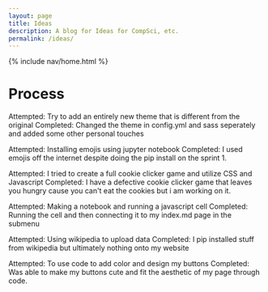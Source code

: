 ```yaml
---
layout: page 
title: Ideas
description: A blog for Ideas for CompSci, etc.
permalink: /ideas/
---
```


{% include nav/home.html %}

# Process

Attempted: Try to add an entirely new theme that is different from the original
Completed: Changed the theme in config.yml and sass seperately and added some other personal touches

Attempted: Installing emojis using jupyter notebook
Completed: I used emojis off the internet despite doing the pip install on the sprint 1.

Attempted: I tried to create a full cookie clicker game and utilize CSS and Javascript
Completed: I have a defective cookie clicker game that leaves you hungry cause you can't eat the cookies but i am working on it.

Attempted: Making a notebook and running a javascript cell
Completed: Running the cell and then connecting it to my index.md page in the submenu

Attempted: Using wikipedia to upload data 
Completed: I pip installed stuff from wikipedia but ultimately nothing onto my website 

Attempted: To use code to add color and design my buttons 
Completed: Was able to make my buttons cute and fit the aesthetic of my page through code. 

